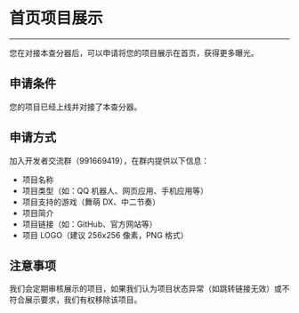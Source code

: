 # 首页项目展示

---

您在对接本查分器后，可以申请将您的项目展示在首页，获得更多曝光。

## 申请条件

您的项目已经上线并对接了本查分器。

## 申请方式

加入开发者交流群（991669419），在群内提供以下信息：

- 项目名称
- 项目类型（如：QQ 机器人、网页应用、手机应用等）
- 项目支持的游戏（舞萌 DX、中二节奏）
- 项目简介
- 项目链接（如：GitHub、官方网站等）
- 项目 LOGO（建议 256x256 像素，PNG 格式）

## 注意事项

我们会定期审核展示的项目，如果我们认为项目状态异常（如跳转链接无效）或不符合展示要求，我们有权移除该项目。